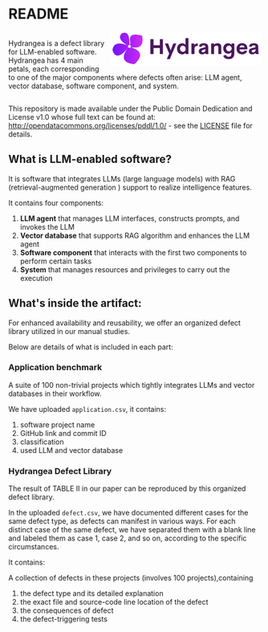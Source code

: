 # README
<div style="overflow: auto;">
  <img src="./Hydrangea.png" alt="Alt text" width="300" style="float: right; margin-left: 10px;">
  <p>
  Hydrangea is a defect library for LLM-enabled software. Hydrangea has 4 main petals, each corresponding to one of the major components where defects often arise: LLM agent, vector database, software component, and system.
  </p>
</div>

This repository is made available under the Public Domain Dedication and License v1.0 whose full text can be found at: http://opendatacommons.org/licenses/pddl/1.0/ - see the [LICENSE](./LICENSE) file for details.


## What is LLM-enabled software?

It is software that integrates LLMs (large language models) with RAG (retrieval-augmented generation ) support to realize intelligence features.

It contains four components:

1. **LLM agent** that manages LLM interfaces, constructs prompts, and invokes the
   LLM
2. **Vector database** that supports RAG algorithm and enhances the LLM agent
3. **Software component** that interacts with the first two components to perform certain tasks
4. **System** that manages resources and privileges to carry out the execution

## What's inside the artifact:

For enhanced availability and reusability, we offer an organized defect library utilized in our manual studies.

Below are details of what is included in each part:

### Application benchmark
A suite of 100 non-trivial projects which tightly integrates LLMs and vector databases in their workflow.

We have uploaded `application.csv`, it contains:

   1. software project name
   2. GitHub link and commit ID
   3. classification
   4. used LLM and vector database

### Hydrangea Defect Library
The result of TABLE Ⅱ in our paper can be reproduced by this organized defect library. 

In the uploaded `defect.csv`, we have documented different cases for the same defect type, as defects can manifest in various ways. For each distinct case of the same defect, we have separated them with a blank line and labeled them as case 1, case 2, and so on, according to the specific circumstances.

It contains:

A collection of defects in these projects (involves 100 projects),containing
   1. the defect type and its detailed explanation
   2. the exact file and source-code line location of the defect
   3. the consequences of defect
   4. the defect-triggering tests




